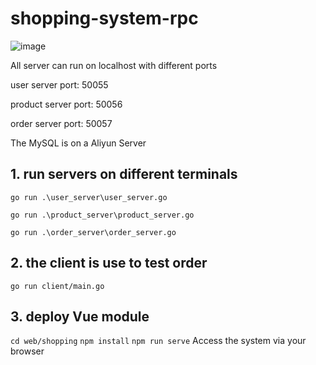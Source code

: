# shopping-system-rpc

![image](https://user-images.githubusercontent.com/62742611/158137046-8b00b82f-bd5f-4c84-8061-d73360541438.png)


All server can run on localhost with different ports

user server port: 50055

product server port: 50056

order server port: 50057

The MySQL is on a Aliyun Server



## 1. run servers on different terminals

`go run .\user_server\user_server.go`

`go run .\product_server\product_server.go`

`go run .\order_server\order_server.go`


## 2. the client is use to test order


`go run client/main.go`


## 3.  deploy Vue module

`cd web/shopping`
`npm install`
`npm run serve`
Access the system via your browser 

